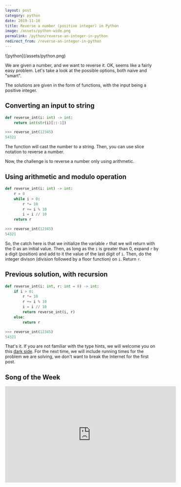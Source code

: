 ```yaml
---
layout: post
category: python
date: 2019-11-10
title: Reverse a number (positive integer) in Python
image: /assets/python-wide.png
permalink: /python/reverse-an-integer-in-python
redirect_from: /reverse-an-integer-in-python
---
```

<div class="wide-logos" markdown="1">
![python](/assets/python.png)
</div>

We are given a number, and we want to reverse it. OK, seems like a fairly
easy problem. Let's take a look at the possible options, both naive and
"smart".

The solutions are given in the form of functions, with the input being a
positive integer.

## Converting an input to string

```python
def reverse_int(i: int) -> int:
    return int(str(i)[::-1])
```

```python
>>> reverse_int(12345)
54321
```

The function will cast the number to a string. Then, you can use slice notation to reverse a number.

Now, the challenge is to reverse a number only using arithmetic.

## Using arithmetic and modulo operation

```python
def reverse_int(i: int) -> int:
    r = 0
    while i > 0:
        r *= 10
        r += i % 10
        i = i // 10
    return r
```

```python
>>> reverse_int(12345)
54321
```

So, the catch here is that we initialize the variable `r` that we will return 
with the 0 as an initial value. Then, as long as the `i` is greater than 0,
expand `r` by a digit (position) and add to it the value of the last digit of `i`. Then, do the integer divison (division followed by a floor function) on `i`. Return `r`.

## Previous solution, with recursion

```python
def reverse_int(i: int, r: int = 0) -> int:
    if i > 0:
        r *= 10
        r += i % 10
        i = i // 10
        return reverse_int(i, r)
    else:
        return r
```

```python
>>> reverse_int(12345)
54321
```

That's it. If you are not familiar with the type hints, we will welcome you
on this [dark side][1]. For the next time, we will include running times for the
problem we are solving, we don't want to break the Internet for the first post.

## Song of the Week

<iframe width="560" height="315" src="https://www.youtube.com/embed/7G1Cv5WuX-c" frameborder="0" allow="accelerometer; autoplay; encrypted-media; gyroscope; picture-in-picture" allowfullscreen></iframe>

[1]: https://docs.python.org/3/library/typing.html